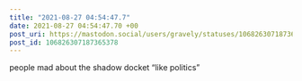 ```yaml
---
title: "2021-08-27 04:54:47.7"
date: 2021-08-27 04:54:47.70 +00
post_uri: https://mastodon.social/users/gravely/statuses/106826307187365378
post_id: 106826307187365378
---
```

people mad about the shadow docket “like politics”


